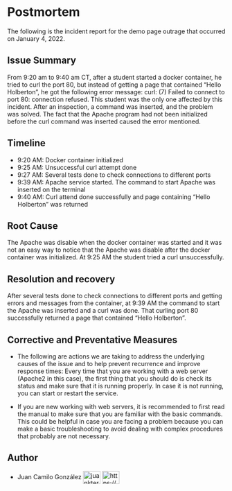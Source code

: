 # Postmortem

The following is the incident report for the demo page outrage that occurred on January 4, 2022.

## Issue Summary

From 9:20 am to 9:40 am CT, after a student started a docker container, he tried to curl the port 80, but instead of getting a page that contained “Hello Holberton”, he got the following error message: curl: (7) Failed to connect to port 80: connection refused. This student was the only one affected by this incident. After an inspection, a command was inserted, and the problem was solved. The fact that the Apache program had not been initialized before the curl command was inserted caused the error mentioned.

## Timeline

- 9:20 AM: Docker container initialized
- 9:25 AM: Unsuccessful curl attempt done
- 9:27 AM: Several tests done to check connections to different ports
- 9:39 AM: Apache service started. The command to start Apache was inserted on the terminal
- 9:40 AM: Curl attend done successfully and page containing “Hello Holberton” was returned

## Root Cause

The Apache was disable when the docker container was started and it was not an easy way to notice that the Apache was disable after the docker container was initialized. At 9:25 AM the student tried a curl unsuccessfully.

## Resolution and recovery

After several tests done to check connections to different ports and getting errors and messages from the container, at 9:39 AM the command to start the Apache was inserted and a curl was done. That curling port 80 successfully returned a page that contained “Hello Holberton”.

## Corrective and Preventative Measures

- The following are actions we are taking to address the underlying causes of the issue and to help prevent recurrence and improve response times:
Every time that you are working with a web server (Apache2 in this case), the first thing that you should do is check its status and make sure that it is running properly. In case it is not running, you can start or restart the service.

- If you are new working with web servers, it is recommended to first read the manual to make sure that you are familiar with the basic commands. This could be helpful in case you are facing a problem because you can make a basic troubleshooting to avoid dealing with complex procedures that probably are not necessary.


## Author

- Juan Camilo González <a href="https://twitter.com/juankter" target="blank"><img align="center" src="https://raw.githubusercontent.com/rahuldkjain/github-profile-readme-generator/master/src/images/icons/Social/twitter.svg" alt="juankter" height="30" width="40" /></a>
<a href="https://bit.ly/2MBNR0t" target="blank"><img align="center" src="https://raw.githubusercontent.com/rahuldkjain/github-profile-readme-generator/master/src/images/icons/Social/linked-in-alt.svg" alt="https://bit.ly/2mbnr0t" height="30" width="40" /></a>